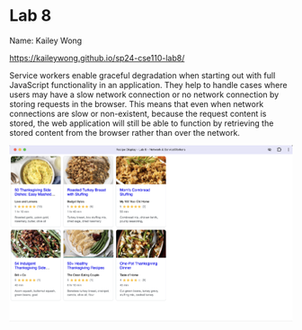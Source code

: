 # Lab 8

Name: Kailey Wong

https://kaileywong.github.io/sp24-cse110-lab8/

Service workers enable graceful degradation when starting out with full JavaScript functionality in an application. They help to handle cases where users may have a slow network connection or no network connection by storing requests in the browser. This means that even when network connections are slow or non-existent, because the request content is stored, the web application will still be able to function by retrieving the stored content from the browser rather than over the network.

![pwa](https://raw.githubusercontent.com/kaileywong/sp24-cse110-lab8/main/pwa.png)
